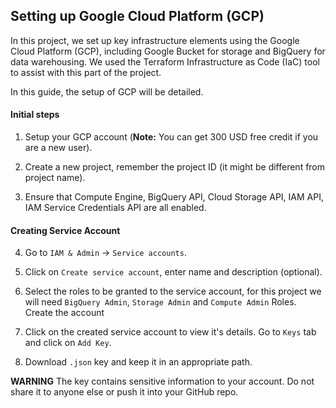 ## Setting up Google Cloud Platform (GCP)

In this project, we set up key infrastructure elements using the Google Cloud Platform (GCP), including Google Bucket for storage and BigQuery for data warehousing. We used the Terraform Infrastructure as Code (IaC) tool to assist with this part of the project.

In this guide, the setup of GCP will be detailed.

#### Initial steps

1. Setup your GCP account (**Note:** You can get 300 USD free credit if you are a new user).

2. Create a new project, remember the project ID (it might be different from project name).

3. Ensure that Compute Engine, BigQuery API, Cloud Storage API, IAM API, IAM Service Credentials API are all enabled.

#### Creating Service Account

4. Go to `IAM & Admin` -> `Service accounts`.

5. Click on `Create service account`, enter name and description (optional).

6. Select the roles to be granted to the service account, for this project we will need `BigQuery Admin`, `Storage Admin` and `Compute Admin` Roles. Create the account

7. Click on the created service account to view it's details. Go to `Keys` tab and click on `Add Key`.

8. Download `.json` key and keep it in an appropriate path.


**WARNING** The key contains sensitive information to your account. Do not share it to anyone else or push it into your GitHub repo.